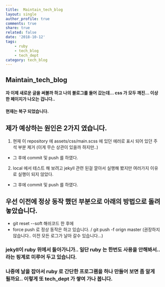 ```yaml
---
title:  Maintain_tech_blog
layout: single
author_profile: true
comments: true
share: true
related: false
date: '2018-10-12'
tags:
    - ruby
    - tech_blog
    - tech_dept
category: tech_blog
---
```


## Maintain_tech_blog

#### 자 이제 새로운 글을 써볼까 하고 나의 블로그를 들어 갔는데... css 가 모두 깨진... 이상한 페이지가 나오는 겁니다.. 
#### 현재는 복구 되었습니다. 

## 제가 예상하는 원인은 2가지 였습니다. 
1. 현재 이 repository 에 assets/css/main.scss 에 있던 에러로 표시 되어 있던 주석 부분 제거 (이게 무슨 상관이 있을까 하지만..)
* 그 후에 commit 및 push 를 하였다.
2. local 에서 테스트 해 보려고 jekyll 관련 된걸 깔아서 실행해 봤지만 여러가지 이유로 실행이 되지 않았다.
* 그 후에 commit 및 push 를 하였다.

## 우선 이전에 정상 동작 했던 부분으로 아래의 방법으로 돌려 놓았습니다.
* git reset --soft 해쉬코드 한 후에 
* force push 로 정상 동작은 하고 있습니다. / git push -f orign master (권장하지 않습니다.. 이전 모든 로그가 날아 갈수 있습니다...)

### jekyll이 ruby 위에서 돌아가니가.. 일단 ruby 는 한번도 사용을 안해봐서.. 라는 핑계로 미루어 두고 있습니다. 
### 나중에 날을 잡아서 ruby 로 간단한 프로그램을 하나 만들어 보면 좀 알게 될까요.. 이렇게 또 tech_dept 가 쌓여 가나 봅니다. 

